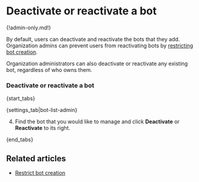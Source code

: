 # Deactivate or reactivate a bot

{!admin-only.md!}

By default, users can deactivate and reactivate the bots that they
add. Organization admins can prevent users from reactivating bots by
[restricting bot creation](/help/restrict-bot-creation).

Organization administrators can also deactivate or reactivate any existing
bot, regardless of who owns them.

### Deactivate or reactivate a bot

{start_tabs}

{settings_tab|bot-list-admin}

4. Find the bot that you would like to manage and click
**Deactivate** or **Reactivate** to its right.

{end_tabs}

## Related articles

* [Restrict bot creation](/help/restrict-bot-creation)
